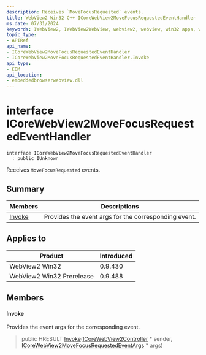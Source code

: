 ```yaml
---
description: Receives `MoveFocusRequested` events.
title: WebView2 Win32 C++ ICoreWebView2MoveFocusRequestedEventHandler
ms.date: 07/31/2024
keywords: IWebView2, IWebView2WebView, webview2, webview, win32 apps, win32, edge, ICoreWebView2, ICoreWebView2Controller, browser control, edge html, ICoreWebView2MoveFocusRequestedEventHandler
topic_type: 
- APIRef
api_name:
- ICoreWebView2MoveFocusRequestedEventHandler
- ICoreWebView2MoveFocusRequestedEventHandler.Invoke
api_type:
- COM
api_location:
- embeddedbrowserwebview.dll
---
```


# interface ICoreWebView2MoveFocusRequestedEventHandler

```
interface ICoreWebView2MoveFocusRequestedEventHandler
  : public IUnknown
```

Receives `MoveFocusRequested` events.

## Summary

 Members                        | Descriptions
--------------------------------|---------------------------------------------
[Invoke](#invoke) | Provides the event args for the corresponding event.

## Applies to

Product                         | Introduced
--------------------------------|---------------------------------------------
WebView2 Win32            |    0.9.430
WebView2 Win32 Prerelease |    0.9.488

## Members

#### Invoke

Provides the event args for the corresponding event.

> public HRESULT [Invoke](#invoke)([ICoreWebView2Controller](icorewebview2controller.md#icorewebview2controller) * sender, [ICoreWebView2MoveFocusRequestedEventArgs](icorewebview2movefocusrequestedeventargs.md#icorewebview2movefocusrequestedeventargs) * args)

